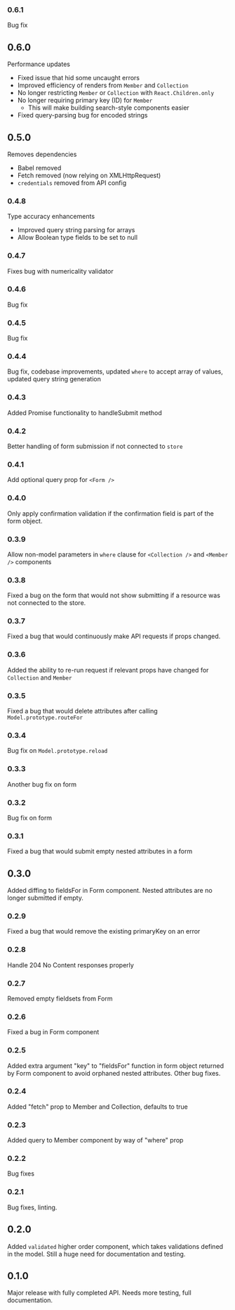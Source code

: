 ### 0.6.1
Bug fix
## 0.6.0
Performance updates
- Fixed issue that hid some uncaught errors
- Improved efficiency of renders from `Member` and `Collection`
- No longer restricting `Member` or `Collection` with `React.Children.only`
- No longer requiring primary key (ID) for `Member`
   - This will make building search-style components easier
- Fixed query-parsing bug for encoded strings
## 0.5.0
Removes dependencies
- Babel removed
- Fetch removed (now relying on XMLHttpRequest)
- `credentials` removed from API config
### 0.4.8
Type accuracy enhancements
- Improved query string parsing for arrays
- Allow Boolean type fields to be set to null
### 0.4.7
Fixes bug with numericality validator
### 0.4.6
Bug fix
### 0.4.5
Bug fix
### 0.4.4
Bug fix, codebase improvements, updated `where` to accept array of values, updated query string generation
### 0.4.3
Added Promise functionality to handleSubmit method
### 0.4.2
Better handling of form submission if not connected to `store`
### 0.4.1
Add optional query prop for `<Form />`
### 0.4.0
Only apply confirmation validation if the confirmation field is part of the form object.
### 0.3.9
Allow non-model parameters in `where` clause for `<Collection />` and `<Member />` components
### 0.3.8
Fixed a bug on the form that would not show submitting if a resource was not connected to the store.
### 0.3.7
Fixed a bug that would continuously make API requests if props changed.
### 0.3.6
Added the ability to re-run request if relevant props have changed for `Collection` and `Member`
### 0.3.5
Fixed a bug that would delete attributes after calling `Model.prototype.routeFor`
### 0.3.4
Bug fix on `Model.prototype.reload`
### 0.3.3
Another bug fix on form
### 0.3.2
Bug fix on form
### 0.3.1
Fixed a bug that would submit empty nested attributes in a form
## 0.3.0
Added diffing to fieldsFor in Form component. Nested attributes are no longer submitted if empty.
### 0.2.9
Fixed a bug that would remove the existing primaryKey on an error
### 0.2.8
Handle 204 No Content responses properly
### 0.2.7
Removed empty fieldsets from Form
### 0.2.6
Fixed a bug in Form component
### 0.2.5
Added extra argument "key" to "fieldsFor" function in form object returned by
Form component to avoid orphaned nested attributes. Other bug fixes.
### 0.2.4
Added "fetch" prop to Member and Collection, defaults to true
### 0.2.3
Added query to Member component by way of "where" prop
### 0.2.2
Bug fixes
### 0.2.1
Bug fixes, linting.
## 0.2.0
Added `validated` higher order component, which takes validations defined in
the model. Still a huge need for documentation and testing.
## 0.1.0
Major release with fully completed API. Needs more testing, full documentation.
